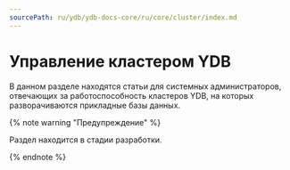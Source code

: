 ```yaml
---
sourcePath: ru/ydb/ydb-docs-core/ru/core/cluster/index.md
---
```

# Управление кластером YDB

В данном разделе находятся статьи для системных администраторов, отвечающих за работоспособность кластеров YDB, на которых разворачиваются прикладные базы данных.

{% note warning "Предупреждение" %}

Раздел находится в стадии разработки.

{% endnote %}